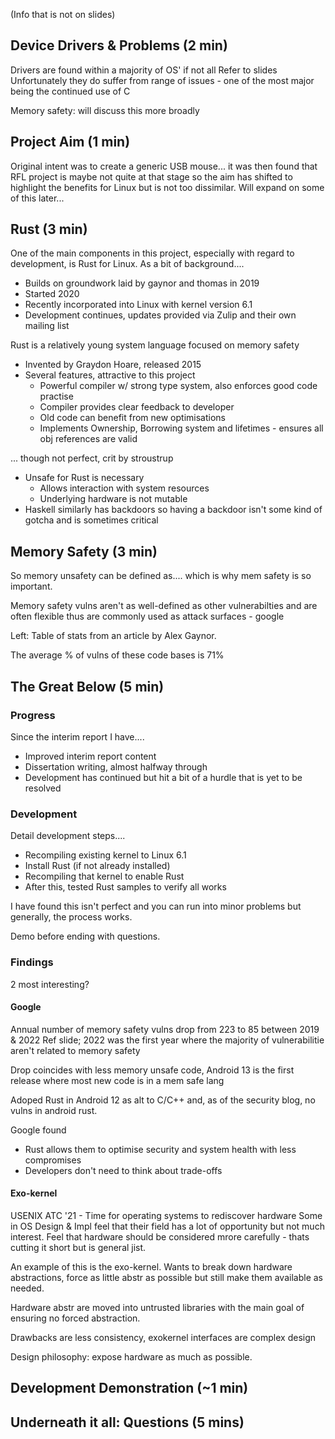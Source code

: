(Info that is not on slides)

## Device Drivers & Problems (2 min)

Drivers are found within a majority of OS' if not all
Refer to slides
Unfortunately they do suffer from range of issues - one of the most major being the continued use of C

Memory safety: will discuss this more broadly

## Project Aim (1 min)

Original intent was to create a generic USB mouse... it was then found that RFL project is maybe not quite at that stage so the aim has shifted to highlight the benefits for Linux but is not too dissimilar. Will expand on some of this later...

## Rust (3 min)

One of the main components in this project, especially with regard to development, is Rust for Linux. As a bit of background....
+ Builds on groundwork laid by gaynor and thomas in 2019
+ Started 2020
+ Recently incorporated into Linux with kernel version 6.1
+ Development continues, updates provided via Zulip and their own mailing list

Rust is a relatively young system language focused on memory safety
+ Invented by Graydon Hoare, released 2015
+ Several features, attractive to this project
	+ Powerful compiler w/ strong type system, also enforces good code practise
	+ Compiler provides clear feedback to developer
	+ Old code can benefit from new optimisations
	+ Implements Ownership, Borrowing system and lifetimes - ensures all obj references are valid 

... though not perfect, crit by stroustrup
+ Unsafe for Rust is necessary
	+ Allows interaction with system resources
	+ Underlying hardware is not mutable
+ Haskell similarly has backdoors so having a backdoor isn't some kind of gotcha and is sometimes critical

## Memory Safety (3 min)
So memory unsafety can be defined as....
which is why mem safety is so important.

Memory safety vulns aren't as well-defined as other vulnerabilties and are often flexible thus are commonly used as attack surfaces -  google

Left: Table of stats from an article by Alex Gaynor.

The average % of vulns of these code bases is 71%

## The Great Below (5 min)

### Progress
Since the interim report I have....

+ Improved interim report content
+ Dissertation writing, almost halfway through
+ Development has continued but hit a bit of a hurdle that is yet to be resolved

### Development
Detail development steps....
+ Recompiling existing kernel to Linux 6.1
+ Install Rust (if not already installed)
+ Recompiling that kernel to enable Rust
+ After this, tested Rust samples to verify all works

I have found this isn't perfect and you can run into minor problems but generally, the process works.

Demo before ending with questions.

### Findings
2 most interesting?

#### Google
Annual number of memory safety vulns drop from 223 to 85 between 2019 & 2022
Ref slide; 2022 was the first year where the majority of vulnerabilitie aren't related to memory safety

Drop coincides with less memory unsafe code, Android 13 is the first release where most new code is in a mem safe lang

Adoped Rust in Android 12 as alt to C/C++ and, as of the security blog, no vulns in android rust.

Google found
+ Rust allows them to optimise security and system health with less compromises
+ Developers don't need to think about trade-offs

#### Exo-kernel
USENIX ATC '21 - Time for operating systems to rediscover hardware
Some in OS Design & Impl feel that their field has a lot of opportunity but not much interest.
Feel that hardware should be considered mrore carefully - thats cutting it short but is general jist.

An example of this is the exo-kernel. 
Wants to break down hardware abstractions, force as little abstr as possible but still make them available as needed.

Hardware abstr are moved into untrusted libraries with the main goal of ensuring no forced abstraction. 

Drawbacks are less consistency, exokernel interfaces are complex design

Design philosophy: expose hardware as much as possible.

## Development Demonstration (~1 min)

## Underneath it all: Questions (5 mins)

